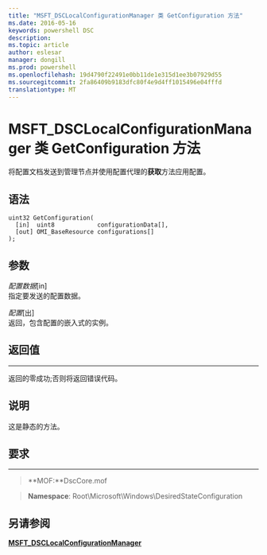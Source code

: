 ```yaml
---
title: "MSFT_DSCLocalConfigurationManager 类 GetConfiguration 方法"
ms.date: 2016-05-16
keywords: powershell DSC
description: 
ms.topic: article
author: eslesar
manager: dongill
ms.prod: powershell
ms.openlocfilehash: 19d4790f22491e0bb11de1e315d1ee3b07929d55
ms.sourcegitcommit: 2fa86409b9183dfc80f4e9d4ff1015496e04fffd
translationtype: MT
---
```

# MSFT_DSCLocalConfigurationManager 类 GetConfiguration 方法

将配置文档发送到管理节点并使用配置代理的**获取**方法应用配置。

语法
------

```mof
uint32 GetConfiguration(
  [in]  uint8            configurationData[],
  [out] OMI_BaseResource configurations[]
);
```

参数
----------

*配置数据*\[in\]  
指定要发送的配置数据。

*配置*\[出\]  
返回，包含配置的嵌入式的实例。

## 返回值
------------

返回的零成功;否则将返回错误代码。

## 说明

这是静态的方法。

## 要求
------------
>**MOF:**DscCore.mof

>**Namespace**: Root\Microsoft\Windows\DesiredStateConfiguration


## 另请参阅


[**MSFT_DSCLocalConfigurationManager**](msft-dsclocalconfigurationmanager.md)
 

 



